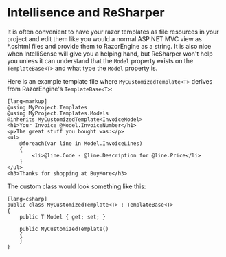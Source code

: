 ﻿# Intellisence and ReSharper

It is often convenient to have your razor templates as file resources in your project and edit them like you would a normal ASP.NET MVC view as *.cshtml files and provide them to RazorEngine as a string.  It is also nice when IntelliSense will give you a helping hand, but ReSharper won't help you unless it can understand that the `Model` property exists on the `TemplateBase<T>` and what type the `Model` property is.

Here is an example template file where `MyCustomizedTemplate<T>` derives from RazorEngine's `TemplateBase<T>`:

    [lang=markup]
    @using MyProject.Templates
    @using MyProject.Templates.Models
    @inherits MyCustomizedTemplate<InvoiceModel>
    <h1>Your Invoice @Model.InvoiceNumber</h1>
    <p>The great stuff you bought was:</p>
    <ul>
        @foreach(var line in Model.InvoiceLines)
        {
            <li>@line.Code - @line.Description for @line.Price</li>
        }
    </ul>
    <h3>Thanks for shopping at BuyMore</h3>


The custom class would look something like this:

    [lang=csharp]
	public class MyCustomizedTemplate<T> : TemplateBase<T>
	{
		public T Model { get; set; }

		public MyCustomizedTemplate()
		{
		}
	}
